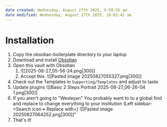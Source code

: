 ```yaml
---
date created: Wednesday, August 27th 2025, 9:59:55 am
date modified: Wednesday, August 27th 2025, 10:02:42 am
---
```

# Installation
1. Copy the obsidian-boilerplate directory to your laptop
2. Download and install [Obsidian](https://obsidian.md/download)
3. Open this vault with Obsidian
	1. ![[2025-08-27_05-56-24.png|300]]
	2. Accept this.
	    ![[Pasted image 20250827055327.png|300]]
4. Check out the Templates in `Supporting/Templates` and adjust to taste
5. Update plugins
    ![[Basic 2 Steps Portrait 2025-08-27_06-26-04 1.png|300]]
6. If you aren't going to "Wesleyan" You probably want to to a global find and replace to change everything to your institution (Left sidebar->Search icon-> Replace with=<your school>)
   ![[Pasted image 20250827064252.png|300]]"
7. That's it!